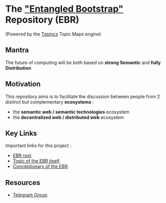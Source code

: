 The <a href="https://www.topincs.com/EntangledBootstrap/">"Entangled Bootstrap"</a> Repository (EBR)
==
(Powered by the <a href="https://www.topincs.com">Topincs</a> Topic Maps engine)


Mantra
-
The future of computing will be both based on __strong Semantic__ and __fully Distribution__

Motivation
-
This repository aims is to facilitate the discussion between people from 2 distinct but complementary __ecosystems__ :
* the __semantic web / semantic technologies__ ecosystem
* the __decentralized web / distributed web__ ecosystem 

Key Links
-
Important links for this project : 
* <a href="https://www.topincs.com/EntangledBootstrap/">EBR root</a>.  
* <a href="https://www.topincs.com/EntangledBootstrap/1414">Topic of the EBR itself</a>.  
* <a href="https://docs.google.com/spreadsheets/d/19F5RKX3Jg7xKRgc6FDe4GP9RVMZ2IBdWvcVB1bqZKdI">Conceptionary of the EBR</a>.  

Resources
-
* <a href="https://t.me/joinchat/HuvcrxQZeELqQjcpqIkFpA">Telegram Group</a>.  
